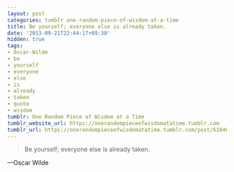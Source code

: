 ```yaml
---
layout: post
categories: tumblr one-random-piece-of-wisdom-at-a-time
title: Be yourself; everyone else is already taken.
date: '2013-09-21T22:44:17+09:30'
hidden: true
tags:
- Oscar-Wilde
- be
- yourself
- everyone
- else
- is
- already
- taken
- quote
- wisdom
tumblr: One Random Piece of Wisdom at a Time
tumblr_website_url: https://onerandompieceofwisdomatatime.tumblr.com
tumblr_url: https://onerandompieceofwisdomatatime.tumblr.com/post/61846273329/be-yourself-everyone-else-is-already-taken
---
```

> Be yourself; everyone else is already taken.

—Oscar Wilde
